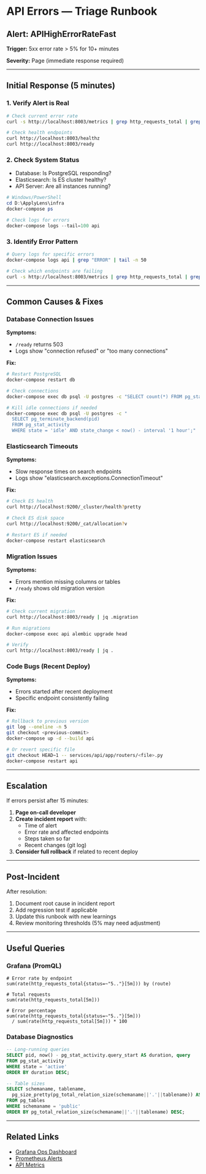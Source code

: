 # API Errors — Triage Runbook

## Alert: APIHighErrorRateFast

**Trigger:** 5xx error rate > 5% for 10+ minutes

**Severity:** Page (immediate response required)

---

## Initial Response (5 minutes)

### 1. Verify Alert is Real

```bash
# Check current error rate
curl -s http://localhost:8003/metrics | grep http_requests_total | grep "status=\"5"

# Check health endpoints
curl http://localhost:8003/healthz
curl http://localhost:8003/ready
```

### 2. Check System Status

- Database: Is PostgreSQL responding?
- Elasticsearch: Is ES cluster healthy?
- API Server: Are all instances running?

```powershell
# Windows/PowerShell
cd D:\ApplyLens\infra
docker-compose ps

# Check logs for errors
docker-compose logs --tail=100 api
```

### 3. Identify Error Pattern

```bash
# Query logs for specific errors
docker-compose logs api | grep "ERROR" | tail -n 50

# Check which endpoints are failing
curl -s http://localhost:8003/metrics | grep http_requests_total | grep status=\"5
```

---

## Common Causes & Fixes

### Database Connection Issues

**Symptoms:**

- `/ready` returns 503
- Logs show "connection refused" or "too many connections"

**Fix:**

```bash
# Restart PostgreSQL
docker-compose restart db

# Check connections
docker-compose exec db psql -U postgres -c "SELECT count(*) FROM pg_stat_activity;"

# Kill idle connections if needed
docker-compose exec db psql -U postgres -c "
  SELECT pg_terminate_backend(pid) 
  FROM pg_stat_activity 
  WHERE state = 'idle' AND state_change < now() - interval '1 hour';"
```

### Elasticsearch Timeouts

**Symptoms:**

- Slow response times on search endpoints
- Logs show "elasticsearch.exceptions.ConnectionTimeout"

**Fix:**

```bash
# Check ES health
curl http://localhost:9200/_cluster/health?pretty

# Check ES disk space
curl http://localhost:9200/_cat/allocation?v

# Restart ES if needed
docker-compose restart elasticsearch
```

### Migration Issues

**Symptoms:**

- Errors mention missing columns or tables
- `/ready` shows old migration version

**Fix:**

```bash
# Check current migration
curl http://localhost:8003/ready | jq .migration

# Run migrations
docker-compose exec api alembic upgrade head

# Verify
curl http://localhost:8003/ready | jq .
```

### Code Bugs (Recent Deploy)

**Symptoms:**

- Errors started after recent deployment
- Specific endpoint consistently failing

**Fix:**

```bash
# Rollback to previous version
git log --oneline -n 5
git checkout <previous-commit>
docker-compose up -d --build api

# Or revert specific file
git checkout HEAD~1 -- services/api/app/routers/<file>.py
docker-compose restart api
```

---

## Escalation

If errors persist after 15 minutes:

1. **Page on-call developer**
2. **Create incident report** with:
   - Time of alert
   - Error rate and affected endpoints
   - Steps taken so far
   - Recent changes (git log)
3. **Consider full rollback** if related to recent deploy

---

## Post-Incident

After resolution:

1. Document root cause in incident report
2. Add regression test if applicable
3. Update this runbook with new learnings
4. Review monitoring thresholds (5% may need adjustment)

---

## Useful Queries

### Grafana (PromQL)

```promql
# Error rate by endpoint
sum(rate(http_requests_total{status=~"5.."}[5m])) by (route)

# Total requests
sum(rate(http_requests_total[5m]))

# Error percentage
sum(rate(http_requests_total{status=~"5.."}[5m])) 
  / sum(rate(http_requests_total[5m])) * 100
```

### Database Diagnostics

```sql
-- Long-running queries
SELECT pid, now() - pg_stat_activity.query_start AS duration, query
FROM pg_stat_activity
WHERE state = 'active'
ORDER BY duration DESC;

-- Table sizes
SELECT schemaname, tablename, 
  pg_size_pretty(pg_total_relation_size(schemaname||'.'||tablename)) AS size
FROM pg_tables
WHERE schemaname = 'public'
ORDER BY pg_total_relation_size(schemaname||'.'||tablename) DESC;
```

---

## Related Links

- [Grafana Ops Dashboard](http://localhost:3000/d/applylens-ops-overview)
- [Prometheus Alerts](http://localhost:9090/alerts)
- [API Metrics](http://localhost:8003/metrics)
